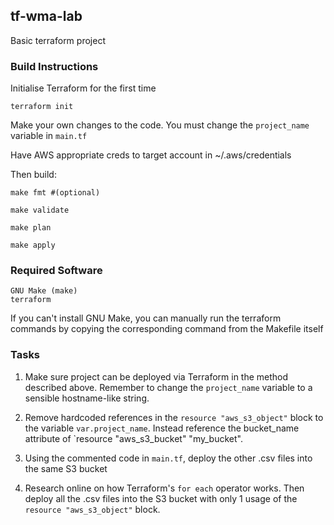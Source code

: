 ## tf-wma-lab

Basic terraform project 

### Build Instructions

Initialise Terraform for the first time
```
terraform init
```

Make your own changes to the code. You must change the `project_name` variable in `main.tf`

Have AWS appropriate creds to target account in ~/.aws/credentials

Then build:

```
make fmt #(optional)

make validate

make plan

make apply
```

### Required Software
```
GNU Make (make)
terraform
```

If you can't install GNU Make, you can manually run the terraform commands by copying the corresponding command from the Makefile itself

### Tasks

1. Make sure project can be deployed via Terraform in the method described above. Remember to change the `project_name` variable to a sensible hostname-like string. 

2. Remove hardcoded references in the `resource "aws_s3_object"` block to the variable `var.project_name`. Instead reference the bucket_name attribute of `resource "aws_s3_bucket" "my_bucket". 

3. Using the commented code in `main.tf`, deploy the other .csv files into the same S3 bucket

4. Research online on how Terraform's `for each` operator works. Then deploy all the .csv files into the S3 bucket with only 1 usage of the `resource "aws_s3_object"` block.

